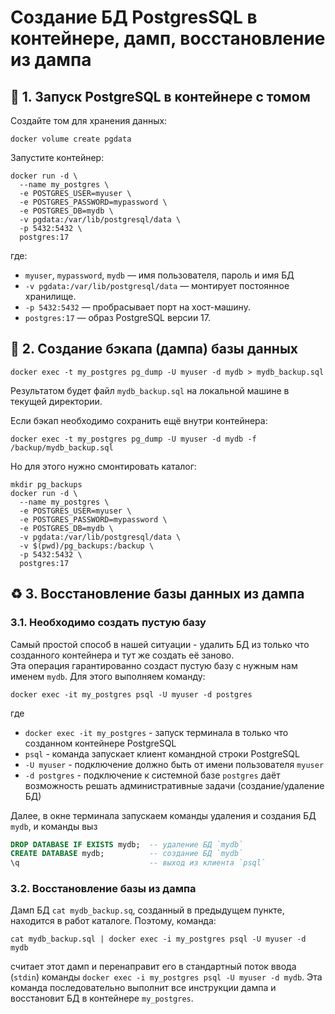 # Создание БД PostgresSQL в контейнере, дамп, восстановление из дампа

## 🐘 1. Запуск PostgreSQL в контейнере с томом

Создайте том для хранения данных:
```
docker volume create pgdata
```
Запустите контейнер:
```
docker run -d \
  --name my_postgres \
  -e POSTGRES_USER=myuser \
  -e POSTGRES_PASSWORD=mypassword \
  -e POSTGRES_DB=mydb \
  -v pgdata:/var/lib/postgresql/data \
  -p 5432:5432 \
  postgres:17
```
где:
- `myuser`, `mypassword`, `mydb` — имя пользователя, пароль и имя БД
- `-v pgdata:/var/lib/postgresql/data` — монтирует постоянное хранилище.
- `-p 5432:5432` — пробрасывает порт на хост-машину.
- `postgres:17` — образ PostgreSQL версии 17.

## 💾 2. Создание бэкапа (дампа) базы данных
```
docker exec -t my_postgres pg_dump -U myuser -d mydb > mydb_backup.sql
```
Результатом будет файл `mydb_backup.sql` на локальной машине в текущей директории.

Если бэкап необходимо сохранить ещё внутри контейнера:
```
docker exec -t my_postgres pg_dump -U myuser -d mydb -f /backup/mydb_backup.sql
```
Но для этого нужно смонтировать каталог:
```
mkdir pg_backups
docker run -d \
  --name my_postgres \
  -e POSTGRES_USER=myuser \
  -e POSTGRES_PASSWORD=mypassword \
  -e POSTGRES_DB=mydb \
  -v pgdata:/var/lib/postgresql/data \
  -v $(pwd)/pg_backups:/backup \
  -p 5432:5432 \
  postgres:17
```

## ♻️ 3. Восстановление базы данных из дампа

### 3.1. Необходимо создать пустую базу

Самый простой способ в нашей ситуации - удалить БД из только что созданного контейнера и тут же создать её заново.    
Эта операция гарантированно создаст пустую базу с нужным нам именем `mydb`.
Для этого выполняем команду:  
```
docker exec -it my_postgres psql -U myuser -d postgres
```
где
- `docker exec -it my_postgres` - запуск терминала в только что созданном контейнере PostgreSQL
- `psql` - команда запускает клиент командной строки PostgreSQL
- `-U myuser` - подключение должно быть от имени пользователя  `myuser`
- `-d postgres` - подключение к системной базе `postgres` даёт возможность решать административные задачи (создание/удаление БД)

Далее, в окне терминала запускаем команды удаления и создания БД `mydb`, и команды выз
```sql
DROP DATABASE IF EXISTS mydb;  -- удаление БД `mydb`
CREATE DATABASE mydb;          -- создание БД `mydb`
\q                             -- выход из клиента `psql`
```

### 3.2. Восстановление базы из дампа

Дамп БД `cat mydb_backup.sq`, созданный в предыдущем пункте, находится в работ каталоге.
Поэтому, команда:
```
cat mydb_backup.sql | docker exec -i my_postgres psql -U myuser -d mydb
```
считает этот дамп и перенаправит его в стандартный поток ввода (`stdin`) команды `docker exec -i my_postgres psql -U myuser -d mydb`.
Эта команда последовательно выполнит все инструкции дампа и восстановит БД в контейнере `my_postgres`.


